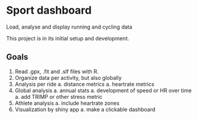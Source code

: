 # Sport dashboard
Load, analyse and display running and cycling data

This project is in its initial setup and development.

## Goals

 1. Read .gpx, .fit and .slf files with R.
 1. Organize data per activity, but also globally
 1. Analysis per ride
  a. distance metrics
  a. heartrate metrics
 1. Global analysis
  a. annual stats
  a. development of speed or HR over time
  a. add TRIMP or other stress metric
 1. Athlete analysis
  a. include heartrate zones
 1. Visualization by shiny app
  a. make a clickable dashboard